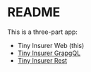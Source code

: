 # README
This is a three-part app:
- Tiny Insurer Web (this)
- [Tiny Insurer GrapgQL](https://github.com/thiagoalencar1/tiny-insurer-graphql)
- [Tiny Insurer Rest](https://github.com/thiagoalencar1/tiny-insurer-rest)

<!-- created with: rails new . --database=sqlite3 -T --javascript=importmaps --asset-pipeline=propshaft --skip-hotwire --skip-docker --skip-action-cable --skip-action-text --skip-active-job --skip-active-storage --skip-bundle -->
